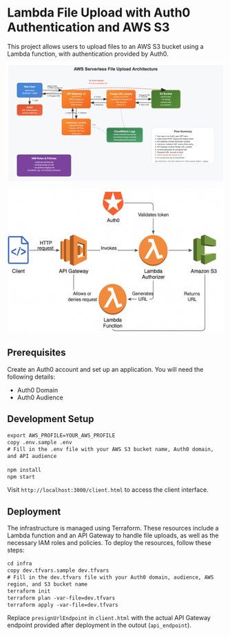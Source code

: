 # Lambda File Upload with Auth0 Authentication and AWS S3

This project allows users to upload files to an AWS S3 bucket using a Lambda function, with authentication provided by Auth0.

![Architecture](architecture.png "Architecture")

![Architecture](architecture2.png "Architecture")

## Prerequisites

Create an Auth0 account and set up an application. You will need the following details:
- Auth0 Domain
- Auth0 Audience

## Development Setup

```shell
export AWS_PROFILE=YOUR_AWS_PROFILE
copy .env.sample .env
# Fill in the .env file with your AWS S3 bucket name, Auth0 domain, and API audience

npm install
npm start
```

Visit `http://localhost:3000/client.html` to access the client interface.

## Deployment

The infrastructure is managed using Terraform. These resources include a Lambda function and an API Gateway to handle file uploads, as well as the necessary IAM roles and policies. To deploy the resources, follow these steps:

```shell
cd infra
copy dev.tfvars.sample dev.tfvars
# Fill in the dev.tfvars file with your Auth0 domain, audience, AWS region, and S3 bucket name
terraform init
terraform plan -var-file=dev.tfvars
terraform apply -var-file=dev.tfvars
```

Replace `presignUrlEndpoint` in `client.html` with the actual API Gateway endpoint provided after deployment in the outout (`api_endpoint`).
